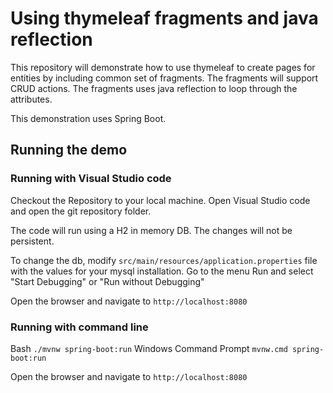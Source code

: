 # Using thymeleaf fragments and java reflection

This repository will demonstrate how to use thymeleaf to create pages for entities by including common set of fragments. The fragments will support CRUD actions. The fragments uses java reflection to loop through the attributes.

This demonstration uses Spring Boot.


## Running the demo

### Running with Visual Studio code

Checkout the Repository to your local machine.
Open Visual Studio code and open the git repository folder.

The code will run using a H2 in memory DB. The changes will not be persistent. 

To change the db, modify ```src/main/resources/application.properties``` file with the values for your mysql installation.
Go to the menu Run and select "Start Debugging" or "Run without Debugging"

Open the browser and navigate to ```http://localhost:8080```

### Running with command line 

Bash ``` ./mvnw spring-boot:run ```
Windows Command Prompt ``` mvnw.cmd spring-boot:run ```

Open the browser and navigate to ```http://localhost:8080```
